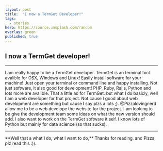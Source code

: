 ```yaml
---
layout: post
title:  "I now a TermGet Developer!"
tags:
  - stories
hero: https://source.unsplash.com/random
overlay: green
published: true
---
```


## I now a TermGet developer!
<hr>

I am really happy to be a TermGet developer. TermGet is an terminal tool avalible for OSX, Windows and Linux! Easily install
software for your machine! Just open your terminal or command line and happy installing. Not just software, it also good for
development! PHP, Ruby, Rails, Python and lots more are avalible. That a little ad for TermGet. but what I do basicly, well I
am a web developer for that project. Not cause I good about web development are something but cause I say plzs a lots ;). 
@Pizzalovingnerd allow me to be a web develope the website for the project. I am looking to be give the development team some
ideas on what the new version should add. I also want to work on the TermGet software it self. I know lots of Python but mainly for data science (so that sucks). 


<hr>
**Well that a what I do, what I want to do,**
Thanks for reading. and Pizza, plz read this :)).

